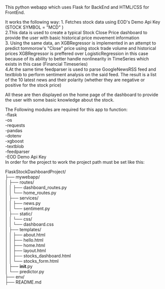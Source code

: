 This python webapp which uses Flask for BackEnd and HTML/CSS for FrontEnd. 

It works the following way:
      1. Fetches stock data using EOD's Demo Api Key (STOCK SYMBOL = "MCD" ) <br/>
      2.This data is used to create a typical Stock Close Price dashboard to provide the user with
        basic historical price movement information <br/>
      3. Using the same data, an XGBRegressor is implemented in an attempt to predict tommorow's "Close"
        price using stock trade volume and historical prices
        XGBRegressor is preffered over LogisticRegression in this case because of its ability to better
        handle nonlinearity in TimeSeries which exists in this case (Financial Timeseries) <br/>
      4.At the same time feedparser is used to parse GoogleNewsRSS feed and textblob to perform sentiment
        analysis on the said feed. The result is a list of the 10 latest news and their polarity (whether 
        they are negative or positive for the stock price) <br/>


All these are then displayed on the home page of the dashboard to provide the user with some basic knowledge
about the stock. <br/>
    
The Following modules are required for this app to function:<br/>
      -flask <br/>
      -os <br/>
      -requests <br/>
      -pandas <br/>
      -dotenv <br/>
      -xgboost <br/> 
      -textblob <br/>
      -feedparser <br/>
      -EOD Demo Api Key <br/>
In order for the project to work the project path must be set like this: <br/>

FlaskStockDashboardProject/ <br/>
├── mywebapp/ <br/>
│   ├── routes/ <br/>
│   │   ├── dashboard_routes.py <br/>
│   │   └── home_routes.py <br/>
│   ├── services/ <br/>
│   │   ├── news.py <br/>
│   │   └── sentiment.py <br/>
│   ├── static/ <br/>
│   │   └── css/ <br/>
│   │       └── dashboard.css <br/>
│   ├── templates/ <br/>
│   │   ├── about.html <br/>
│   │   ├── hello.html <br/>
│   │   ├── home.html <br/>
│   │   ├── layout.html <br/>
│   │   ├── stocks_dashboard.html <br/>
│   │   └── stocks_form.html <br/>
│   ├── __init__.py <br/>
│   └── predictor.py <br/>
├── env/ <br/>
├── README.md <br/>      
          


